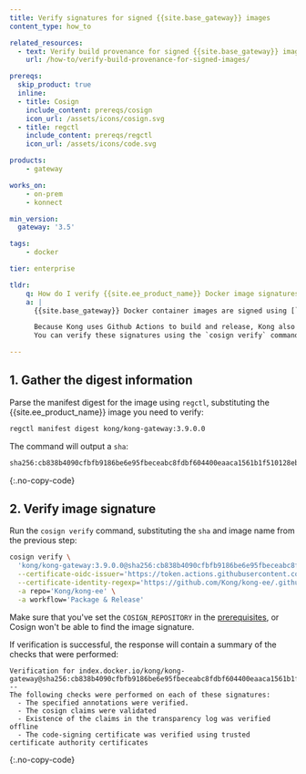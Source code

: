 ```yaml
---
title: Verify signatures for signed {{site.base_gateway}} images
content_type: how_to

related_resources:
  - text: Verify build provenance for signed {{site.base_gateway}} images
    url: /how-to/verify-build-provenance-for-signed-images/

prereqs:
  skip_product: true
  inline:
  - title: Cosign
    include_content: prereqs/cosign
    icon_url: /assets/icons/cosign.svg
  - title: regctl
    include_content: prereqs/regctl
    icon_url: /assets/icons/code.svg

products:
    - gateway

works_on:
    - on-prem
    - konnect

min_version:
  gateway: '3.5'

tags:
    - docker

tier: enterprise

tldr:
    q: How do I verify {{site.ee_product_name}} Docker image signatures?
    a: |
      {{site.base_gateway}} Docker container images are signed using [`cosign`](https://github.com/sigstore/cosign), with signatures published to the Docker Hub repository `kong/notary`.

      Because Kong uses Github Actions to build and release, Kong also uses Github’s OIDC identity to sign images.
      You can verify these signatures using the `cosign verify` command.

---
```


## 1. Gather the digest information

Parse the manifest digest for the image using `regctl`, substituting the {{site.ee_product_name}} image you need to verify:

```sh
regctl manifest digest kong/kong-gateway:3.9.0.0
```

The command will output a `sha`:

```sh
sha256:cb838b4090cfbfb9186be6e95fbeceabc8fdbf604400eaaca1561b1f510128eb
```
{:.no-copy-code}


## 2. Verify image signature

Run the `cosign verify` command, substituting the `sha` and image name from the previous step:

```sh
cosign verify \
  'kong/kong-gateway:3.9.0.0@sha256:cb838b4090cfbfb9186be6e95fbeceabc8fdbf604400eaaca1561b1f510128eb' \
  --certificate-oidc-issuer='https://token.actions.githubusercontent.com' \
  --certificate-identity-regexp='https://github.com/Kong/kong-ee/.github/workflows/release.yml' \
  -a repo='Kong/kong-ee' \
  -a workflow='Package & Release'
```

Make sure that you've set the `COSIGN_REPOSITORY` in the [prerequisites](#prerequisites), or Cosign won't be able to find the image signature.

If verification is successful, the response will contain a summary of the checks that were performed:
```
Verification for index.docker.io/kong/kong-gateway@sha256:cb838b4090cfbfb9186be6e95fbeceabc8fdbf604400eaaca1561b1f510128eb --
The following checks were performed on each of these signatures:
  - The specified annotations were verified.
  - The cosign claims were validated
  - Existence of the claims in the transparency log was verified offline
  - The code-signing certificate was verified using trusted certificate authority certificates
```
{:.no-copy-code}